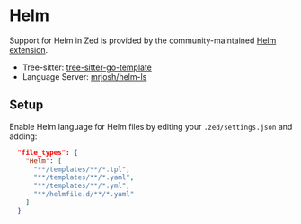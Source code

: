 # Helm

Support for Helm in Zed is provided by the community-maintained [Helm extension](https://github.com/cabrinha/helm.zed).

- Tree-sitter: [tree-sitter-go-template](https://github.com/ngalaiko/tree-sitter-go-template/tree/master)
- Language Server: [mrjosh/helm-ls](https://github.com/mrjosh/helm-ls)

## Setup

Enable Helm language for Helm files by editing your `.zed/settings.json` and adding:

```json
  "file_types": {
    "Helm": [
      "**/templates/**/*.tpl",
      "**/templates/**/*.yaml",
      "**/templates/**/*.yml",
      "**/helmfile.d/**/*.yaml"
    ]
  }
```
